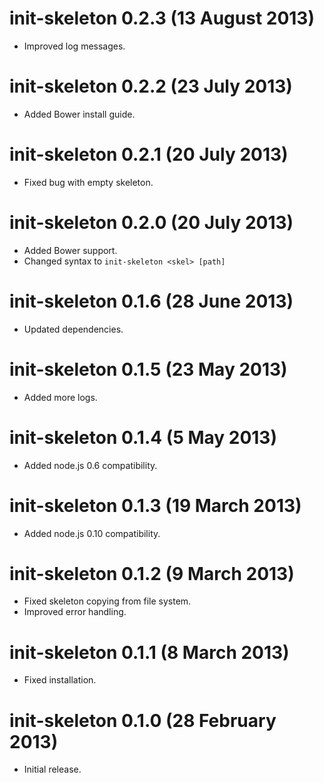# init-skeleton 0.2.3 (13 August 2013)
* Improved log messages.

# init-skeleton 0.2.2 (23 July 2013)
* Added Bower install guide.

# init-skeleton 0.2.1 (20 July 2013)
* Fixed bug with empty skeleton.

# init-skeleton 0.2.0 (20 July 2013)
* Added Bower support.
* Changed syntax to `init-skeleton <skel> [path]`

# init-skeleton 0.1.6 (28 June 2013)
* Updated dependencies.

# init-skeleton 0.1.5 (23 May 2013)
* Added more logs.

# init-skeleton 0.1.4 (5 May 2013)
* Added node.js 0.6 compatibility.

# init-skeleton 0.1.3 (19 March 2013)
* Added node.js 0.10 compatibility.

# init-skeleton 0.1.2 (9 March 2013)
* Fixed skeleton copying from file system.
* Improved error handling.

# init-skeleton 0.1.1 (8 March 2013)
* Fixed installation.

# init-skeleton 0.1.0 (28 February 2013)
* Initial release.

